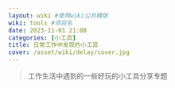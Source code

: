 ```yaml
---
layout: wiki #使用wiki公共模版
wiki: tools #项目名
date: 2023-11-01 21:00
categories: [小工具]
title: 日常工作中发现的小工具
cover: /asset/wiki/delay/cover.jpg
---
```


> 工作生活中遇到的一些好玩的小工具分享专题
